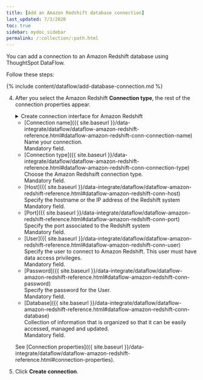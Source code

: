 ```yaml
---
title: [Add an Amazon Redshift database connection]
last_updated: 7/3/2020
toc: true
sidebar: mydoc_sidebar
permalink: /:collection/:path.html
---
```

You can add a connection to an Amazon Redshift database using ThoughtSpot DataFlow.

Follow these steps:


{% include content/dataflow/add-database-connection.md %}

4. After you select the Amazon Redshift **Connection type**, the rest of the connection properties appear.

   <details>
     <summary>Create connection interface for Amazon Redshift</summary>
     <p>
      <img src="../../images/dataflow-amazon-redshift-create.png" alt="Create Amazon Redshift connection" /></p>
   </details>

   * [Connection name]({{ site.baseurl }}/data-integrate/dataflow/dataflow-amazon-redshift-reference.html#dataflow-amazon-redshift-conn-connection-name)<br/>Name your connection.<br/>Mandatory field.
   * [Connection type]({{ site.baseurl }}/data-integrate/dataflow/dataflow-amazon-redshift-reference.html#dataflow-amazon-redshift-conn-connection-type)<br/>Choose the Amazon Redshsift connection type.<br/>Mandatory field.
   * [Host]({{ site.baseurl }}/data-integrate/dataflow/dataflow-amazon-redshift-reference.html#dataflow-amazon-redshift-conn-host)<br/>Specify the hostname or the IP address of the Redshift system<br/>Mandatory field.
   * [Port]({{ site.baseurl }}/data-integrate/dataflow/dataflow-amazon-redshift-reference.html#dataflow-amazon-redshift-conn-port)<br/>Specify the port associated to the Redshift system<br/>Mandatory field.
   * [User]({{ site.baseurl }}/data-integrate/dataflow/dataflow-amazon-redshift-reference.html#dataflow-amazon-redshift-conn-user)<br/>Specify the user to connect to Amazon Redshift. This user must have data access privileges.<br/>Mandatory field.
   * [Password]({{ site.baseurl }}/data-integrate/dataflow/dataflow-amazon-redshift-reference.html#dataflow-amazon-redshift-conn-password)<br/>Specify the password for the User.<br/>Mandatory field.
   * [Database]({{ site.baseurl }}/data-integrate/dataflow/dataflow-amazon-redshift-reference.html#dataflow-amazon-redshift-conn-database)<br/>Collection of information that is organized so that it can be easily accessed, managed and updated.<br/>Mandatory field.

   See [Connection properties]({{ site.baseurl }}/data-integrate/dataflow/dataflow-amazon-redshift-reference.html#connection-properties).

5. Click **Create connection**.   
